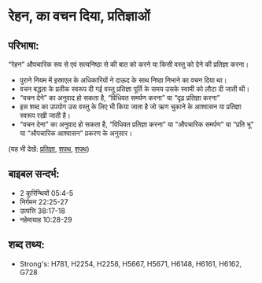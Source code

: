 # रेहन, का वचन दिया, प्रतिज्ञाओं #

## परिभाषा: ##

“रेहन” औपचारिक रूप से एवं सत्यनिष्ठा से की बात को करने या किसी वस्तु को देने की प्रतिज्ञा करना।

* पुराने नियम में इस्राएल के अधिकारियों ने दाऊद के साथ निष्ठा निभाने का वचन दिया था।
* वचन बद्धता के प्रतीक स्वरूप दी गई वस्तु प्रतिज्ञा पूर्ति के समय उसके स्वामी को लौटा दी जाती थी।
* “वचन देने” का अनुवाद हो सकता है, “विधिवत समर्पण करना” या “दृढ़ प्रतिज्ञा करना”
* इस शब्द का उपयोग उस वस्तु के लिए भी किया जाता है जो ऋण चुकाने के आश्वासन या प्रतिज्ञा स्वरूप रखी जाती है।
* “वचन देना” का अनुवाद हो सकता है, “विधिवत प्रतिज्ञा करना” या “औपचारिक समर्पण” या “प्रति भू” या “औपचारिक आश्वासन” प्रकरण के अनुसार।

(यह भी देखें: [प्रतिज्ञा](../promise.md), [शपथ](../oath.md), [शपथ](../vow.md))

## बाइबल सन्दर्भ: ##

* 2 कुरिन्थियों 05:4-5
* निर्गमन 22:25-27
* उत्पत्ति 38:17-18
* नहेमायाह 10:28-29

## शब्द तथ्य: ##

* Strong's: H781, H2254, H2258, H5667, H5671, H6148, H6161, H6162, G728
